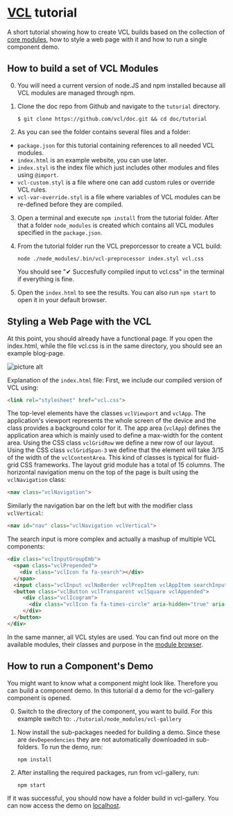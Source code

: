 # [VCL](https://github.com/vcl/doc) tutorial

A short tutorial showing how to create VCL builds based on the collection of
[core modules](https://github.com/vcl/core-modules),
how to style a web page with it and how to run a single component demo.

## How to build a set of VCL Modules

0.  You will need a current version of node.JS and npm installed
    because all VCL modules are managed through npm.

1.  Clone the doc repo from Github and navigate to the `tutorial` directory.

    `$ git clone https://github.com/vcl/doc.git && cd doc/tutorial`

2.  As you can see the folder contains several files and a folder:
  * `package.json` for this tutorial containing references to all needed VCL modules.
  * `index.html` is an example website, you can use later.
  * `index.styl` is the index file which just includes other modules and files using `@import`.
  * `vcl-custom.styl` is a file where one can add custom rules or override VCL rules.
  * `vcl-var-override.styl` is a file where variables of VCL modules can be re-defined before they are compiled.

3.  Open a terminal and execute `npm install` from the tutorial folder.
    After that a folder `node_modules` is created which contains all VCL modules specified in the `package.json`.

4.  From the tutorial folder run the VCL preporcessor to create a VCL build:

    `node ./node_modules/.bin/vcl-preprocessor index.styl vcl.css`

    You should see "✔ Succesfully compiled input to vcl.css" in the terminal if everything is fine.

5. Open the `index.html` to see the results. You can also run `npm start` to open it in your default browser.


## Styling a Web Page with the VCL

At this point, you should already have a functional page. If you open the index.html, while the file vcl.css
is in the same directory, you should see an example blog-page.

![picture alt](https://cdn.rawgit.com/vcl/doc/master/tutorial/screenshot.png)

Explanation of the `index.html` file:
First, we include our compiled version of VCL using:

```html
<link rel="stylesheet" href="vcl.css">
```
The top-level elements have the classes `vclViewport` and `vclApp`.
The application's viewport represents the whole screen of the device and
the class provides a background color for it.
The app area (`vclApp`) defines the application area which is mainly used
to define a max-width for the content area.
Using the CSS class `vclGridRow` we define a new row of our layout.
Using the CSS class `vclGridSpan-3` we define that the element will take 3/15 of the width of the `vclContentArea`.
This kind of classes is typical for fluid-grid CSS frameworks. The layout grid module has a total of 15 columns.
The horizontal navigation menu on the top of the page is built using the `vclNavigation` class:

```html
<nav class="vclNavigation">
```

Similarly the navigation bar on the left but with the modifier class `vclVertical`:

```html
<nav id="nav" class="vclNavigation vclVertical">
```

The search input is more complex and actually a mashup of multiple VCL components:

```html
<div class="vclInputGroupEmb">
  <span class="vclPrepended">
    <div class="vclIcon fa fa-search"></div>
  </span>
  <input class="vclInput vclNoBorder vclPrepItem vclAppItem searchInput" placeholder="Search Posts" type="text">
  <button class="vclButton vclTransparent vclSquare vclAppended">
     <div class="vclIcogram">
       <div class="vclIcon fa fa-times-circle" aria-hidden="true" aria-label="Clear" role="img"></div>
     </div>
  </button>
</div>
```

In the same manner, all VCL styles are used.
You can find out more on the available modules, their classes and
purpose in the [module browser](https://vcl.github.io/).

## How to run a Component's Demo

You might want to know what a component might look like.
Therefore you can build a component demo.
In this tutorial d a demo for the vcl-gallery component is opened.

0.  Switch to the directory of the component, you want to build.
    For this example switch to:
    `./tutorial/node_modules/vcl-gallery`

1.  Now install the sub-packages needed for building a demo. Since these are
   `devDependencies` they are not automatically downloaded in sub-folders.
    To run the demo, run:

    `npm install`

2.  After installing the required packages, run from vcl-gallery, run:

    `npm start`

If it was successful, you should now have a folder build in vcl-gallery.
You can now access the demo on [localhost](http://localhost:8077/example.html).
